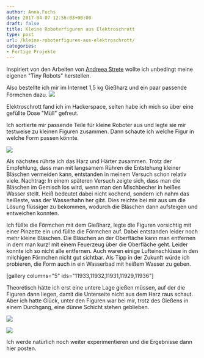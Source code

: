 ```yaml
---
author: Anna.Fuchs
date: 2017-04-07 12:56:03+00:00
draft: false
title: Kleine Roboterfiguren aus Elektroschrott
type: post
url: /kleine-roboterfiguren-aus-elektroschrott/
categories:
- Fertige Projekte
---
```


Inspiriert von den Arbeiten von [Andreea Strete](https://www.etsy.com/shop/11pixeli) wollte ich unbedingt meine eigenen "Tiny Robots" herstellen.

Also bestellte ich mir im Internet 1,5 kg Gießharz und ein paar passende Förmchen dazu.
[![](https://eigenbaukombinat.de/wp-content/uploads/2017/04/DSC_0109a-1024x688.jpg)
](/kleine-roboterfiguren-aus-elektroschrott/dsc_0109a/)

Elektroschrott fand ich im Hackerspace, selten habe ich mich so über eine gefüllte Dose "Müll" gefreut.
<!-- more -->


Ich sortierte mir passende Teile für kleine Roboter aus und legte sie mir testweise zu kleinen Figuren zusammen. Dann schaute ich welche Figur in welche Form passen könnte.

[![](https://eigenbaukombinat.de/wp-content/uploads/2017/04/DSC_0116a-1024x557.jpg)
](/kleine-roboterfiguren-aus-elektroschrott/dsc_0116a/)

Als nächstes rührte ich das Harz und Härter zusammen.
Trotz der Empfehlung, dass man mit langsamem Rühren die Entstehung kleiner Bläschen vermeiden kann, entstanden in meinem Versuch schon relativ viele.
Nachtrag: In einem späteren Versuch zeigte sich, dass man die Bläschen im Gemisch los wird, wenn man den Mischbecher in heißes Wasser stellt.
Heiß bedeutet dabei nicht kochend, sondern ich nahm das heißeste, was der Wasserhahn her gibt. Dies reichte bei mir aus um die Lösung flüssiger zu bekommen, wodurch die Bläschen dann aufsteigen und entweichen konnten.

Ich füllte die Förmchen mit dem Gießharz, legte die Figuren vorsichtig mit einer Pinzette ein und füllte die Förmchen auf. Dabei entstanden leider noch mehr kleine Bläschen. Die Bläschen an der Oberfläche kann man entfernen in dem man kurz! mit einem Feuerzeug über die Oberfläche geht. Leider konnte ich so nicht alle entfernen. Auch waren einige Lufteinschlüsse in den milchigen Förmchen nicht gut sichtbar. Als Tipp in der Zukunft würde ich probieren, die Form auch in ein Wasserbad mit heißem Wasser zu geben.

[gallery columns="5" ids="11933,11932,11931,11929,11936"]

Theoretisch hätte ich erst eine untere Lage gießen müssen, auf der die Figuren dann liegen, damit die Unterseite nicht aus dem Harz raus schaut. Aber ich hatte Glück, unter den Figuren war bei mir, trotz des Gießens in einem Durchgang, eine dünne Schicht stehen geblieben.

[![](https://eigenbaukombinat.de/wp-content/uploads/2017/04/DSC_0219a-1024x898.jpg)
](/kleine-roboterfiguren-aus-elektroschrott/dsc_0219a/)

[![](https://eigenbaukombinat.de/wp-content/uploads/2017/04/DSC_0225a-1024x1011.jpg)
](/kleine-roboterfiguren-aus-elektroschrott/dsc_0225a/)

Ich werde natürlich noch weiter experimentieren und die Ergebnisse dann hier posten.
